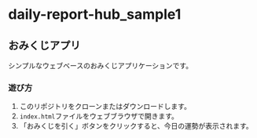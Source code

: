 # daily-report-hub_sample1

## おみくじアプリ

シンプルなウェブベースのおみくじアプリケーションです。

### 遊び方

1.  このリポジトリをクローンまたはダウンロードします。
2.  `index.html`ファイルをウェブブラウザで開きます。
3.  「おみくじを引く」ボタンをクリックすると、今日の運勢が表示されます。